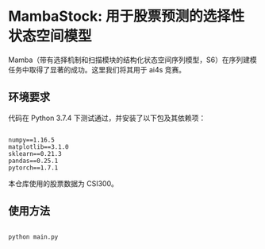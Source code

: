 # MambaStock: 用于股票预测的选择性状态空间模型

Mamba（带有选择机制和扫描模块的结构化状态空间序列模型，S6）在序列建模任务中取得了显著的成功。这里我们将其用于 ai4s 竞赛。

## 环境要求

代码在 Python 3.7.4 下测试通过，并安装了以下包及其依赖项：

```

numpy==1.16.5
matplotlib==3.1.0
sklearn==0.21.3
pandas==0.25.1
pytorch==1.7.1

```

本仓库使用的股票数据为 CSI300。

## 使用方法

```

python main.py

```
